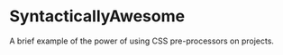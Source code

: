 SyntacticallyAwesome
====================

A brief example of the power of using CSS pre-processors on projects.
